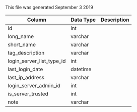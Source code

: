 This file was generated September 3 2019

| Column                    | Data Type | Description |
| ------------------------- | --------- | ----------- |
| id                        | int       |             |
| long_name                 | varchar   |             |
| short_name                | varchar   |             |
| tag_description           | varchar   |             |
| login_server_list_type_id | int       |             |
| last_login_date           | datetime  |             |
| last_ip_address           | varchar   |             |
| login_server_admin_id     | int       |             |
| is_server_trusted         | int       |             |
| note                      | varchar   |             |